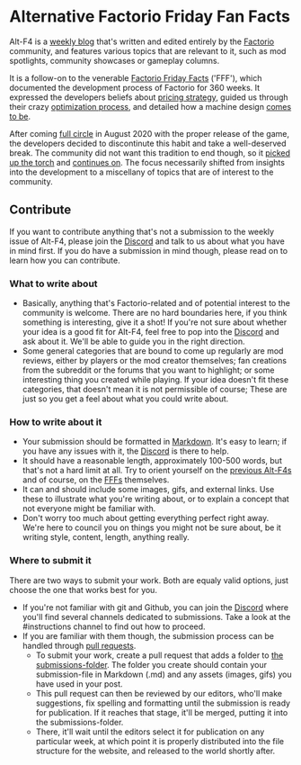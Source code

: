 # Alternative Factorio Friday Fan Facts

Alt-F4 is a [weekly blog](http://alt-f4.blog) that's written and edited entirely by the [Factorio](https://factorio.com) community, and features various topics that are relevant to it, such as mod spotlights, community showcases or gameplay columns.

It is a follow-on to the venerable [Factorio Friday Facts](https://factorio.com/blog/) ('FFF'), which documented the development process of Factorio for 360 weeks. It expressed the developers beliefs about [pricing strategy](https://www.factorio.com/blog/post/fff-247), guided us through their crazy [optimization process](https://www.factorio.com/blog/post/fff-176), and detailed how a machine design [comes to be](https://factorio.com/blog/post/fff-351).

After coming [full circle](https://factorio.com/blog/post/fff-360) in August 2020 with the proper release of the game, the developers decided to discontinute this habit and take a well-deserved break. The community did not want this tradition to end though, so it [picked up the torch](https://www.reddit.com/r/factorio/comments/i9pxb3/communityfff/) and [continues on](http://alt-f4.blog/ALTF4-1). The focus necessarily shifted from insights into the development to a miscellany of topics that are of interest to the community.

## Contribute

If you want to contribute anything that's not a submission to the weekly issue of Alt-F4, please join the [Discord](https://discord.gg/AsXAwyV) and talk to us about what you have in mind first. If you do have a submission in mind though, please read on to learn how you can contribute.

### What to write about

- Basically, anything that's Factorio-related and of potential interest to the community is welcome. There are no hard boundaries here, if you think something is interesting, give it a shot! If you're not sure about whether your idea is a good fit for Alt-F4, feel free to pop into the [Discord](https://discord.gg/nxnCFkb) and ask about it. We'll be able to guide you in the right direction.
- Some general categories that are bound to come up regularly are mod reviews, either by players or the mod creator themselves; fan creations from the subreddit or the forums that you want to highlight; or some interesting thing you created while playing. If your idea doesn't fit these categories, that doesn't mean it is not permissible of course; These are just so you get a feel about what you could write about.

### How to write about it

- Your submission should be formatted in [Markdown](https://daringfireball.net/projects/markdown/basics). It's easy to learn; if you have any issues with it, the [Discord](https://discord.gg/nxnCFkb) is there to help.
- It should have a reasonable length, approximately 100-500 words, but that's not a hard limit at all. Try to orient yourself on the [previous Alt-F4s](http://alt-f4.blog) and of course, on the [FFFs](https://factorio.com/blog/) themselves.
- It can and should include some images, gifs, and external links. Use these to illustrate what you're writing about, or to explain a concept that not everyone might be familiar with.
- Don't worry too much about getting everything perfect right away. We're here to council you on things you might not be sure about, be it writing style, content, length, anything really.

### Where to submit it

There are two ways to submit your work. Both are equaly valid options, just choose the one that works best for you.

- If you're not familiar with git and Github, you can join the [Discord](https://discord.gg/AsXAwyV) where you'll find several channels dedicated to submissions. Take a look at the #instructions channel to find out how to proceed.
- If you are familiar with them though, the submission process can be handled through [pull requests](https://github.com/AlternativeFFFF/Alt-F4/pulls).
    - To submit your work, create a pull request that adds a folder to [the submissions-folder](https://github.com/AlternativeFFFF/Alt-F4/tree/master/submissions). The folder you create should contain your submission-file in Markdown (.md) and any assets (images, gifs) you have used in your post.
    - This pull request can then be reviewed by our editors, who'll make suggestions, fix spelling and formatting until the submission is ready for publication. If it reaches that stage, it'll be merged, putting it into the submissions-folder.
    - There, it'll wait until the editors select it for publication on any particular week, at which point it is properly distributed into the file structure for the website, and released to the world shortly after.
